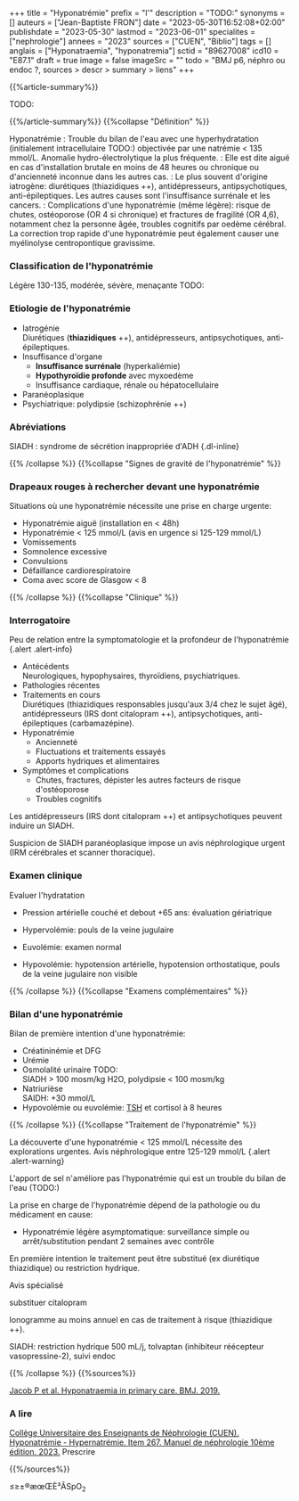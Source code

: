 +++
title = "Hyponatrémie"
prefix = "l'"
description = "TODO:"
synonyms = []
auteurs = ["Jean-Baptiste FRON"]
date = "2023-05-30T16:52:08+02:00"
publishdate = "2023-05-30"
lastmod = "2023-06-01"
specialites = ["nephrologie"]
annees = "2023"
sources = ["CUEN", "Biblio"]
tags = []
anglais = ["Hyponatraemia", "hyponatremia"]
sctid = "89627008"
icd10 = "E87.1"
draft = true
image = false
imageSrc = ""
todo = "BMJ p6, néphro ou endoc ?, sources > descr > summary > liens"
+++

{{%article-summary%}}

TODO:

{{%/article-summary%}}
{{%collapse "Définition" %}}

Hyponatrémie
: Trouble du bilan de l'eau avec une hyperhydratation (initialement intracellulaire TODO:) objectivée par une natrémie < 135 mmol/L. Anomalie hydro-électrolytique la plus fréquente.
: Elle est dite aiguë en cas d'installation brutale en moins de 48 heures ou chronique ou d'ancienneté inconnue dans les autres cas.
: Le plus souvent d'origine iatrogène: diurétiques (thiazidiques ++), antidépresseurs, antipsychotiques, anti-épileptiques. Les autres causes sont l'insuffisance surrénale et les cancers.
: Complications d'une hyponatrémie (même légère): risque de chutes, ostéoporose (OR 4 si chronique) et fractures de fragilité (OR 4,6), notamment chez la personne âgée, troubles cognitifs par oedème cérébral. La correction trop rapide d'une hyponatrémie peut également causer une myélinolyse centropontique gravissime.

### Classification de l'hyponatrémie

Légère 130-135, modérée, sévère, menaçante TODO:

### Etiologie de l'hyponatrémie

- Iatrogénie  
  Diurétiques (**thiazidiques** ++), antidépresseurs, antipsychotiques, anti-épileptiques.
- Insuffisance d'organe
  - **Insuffisance surrénale** (hyperkaliémie)
  - **Hypothyroïdie profonde** avec myxoedème
  - Insuffisance cardiaque, rénale ou hépatocellulaire
- Paranéoplasique
- Psychiatrique: polydipsie (schizophrénie ++)

### Abréviations

SIADH
: syndrome de sécrétion inappropriée d'ADH
{.dl-inline}

{{% /collapse %}}
{{%collapse "Signes de gravité de l'hyponatrémie" %}}

### Drapeaux rouges à rechercher devant une hyponatrémie

Situations où une hyponatrémie nécessite une prise en charge urgente:

- Hyponatrémie aiguë (installation en < 48h)
- Hyponatrémie < 125 mmol/L (avis en urgence si 125-129 mmol/L)
- Vomissements
- Somnolence excessive
- Convulsions
- Défaillance cardiorespiratoire
- Coma avec score de Glasgow < 8

{{% /collapse %}}
{{%collapse "Clinique" %}}

### Interrogatoire

Peu de relation entre la symptomatologie et la profondeur de l'hyponatrémie
{.alert .alert-info}

- Antécédents  
  Neurologiques, hypophysaires, thyroïdiens, psychiatriques.
- Pathologies récentes
- Traitements en cours  
  Diurétiques (thiazidiques responsables jusqu'aux 3/4 chez le sujet âgé), antidépresseurs (IRS dont citalopram ++), antipsychotiques, anti-épileptiques (carbamazépine).
- Hyponatrémie
  - Ancienneté
  - Fluctuations et traitements essayés
  - Apports hydriques et alimentaires
- Symptômes et complications
  - Chutes, fractures, dépister les autres facteurs de risque d'ostéoporose
  - Troubles cognitifs

Les antidépresseurs (IRS dont citalopram ++) et antipsychotiques peuvent induire un SIADH.

Suspicion de SIADH paranéoplasique impose un avis néphrologique urgent (IRM cérébrales et scanner thoracique).

### Examen clinique

Evaluer l'hydratation

- Pression artérielle couché et debout
+65 ans: évaluation gériatrique

- Hypervolémie: pouls de la veine jugulaire
- Euvolémie: examen normal
- Hypovolémie: hypotension artérielle, hypotension orthostatique, pouls de la veine jugulaire non visible

{{% /collapse %}}
{{%collapse "Examens complémentaires" %}}

### Bilan d'une hyponatrémie

Bilan de première intention d'une hyponatrémie:

- Créatininémie et DFG
- Urémie
- Osmolalité urinaire TODO:  
  SIADH > 100 mosm/kg H2O, polydipsie < 100 mosm/kg
- Natriurièse  
  SAIDH: +30 mmol/L
- Hypovolémie ou euvolémie: [TSH](/tags/tsh/) et cortisol à 8 heures

{{% /collapse %}}
{{%collapse "Traitement de l'hyponatrémie" %}}

La découverte d'une hyponatrémie < 125 mmol/L nécessite des explorations urgentes. Avis néphrologique entre 125-129 mmol/L
{.alert .alert-warning}

L'apport de sel n'améliore pas l'hyponatrémie qui est un trouble du bilan de l'eau (TODO:)

La prise en charge de l'hyponatrémie dépend de la pathologie ou du médicament en cause:

- Hyponatrémie légère asymptomatique: surveillance simple ou arrêt/substitution pendant 2 semaines avec contrôle

En première intention le traitement peut être substitué (ex diurétique thiazidique) ou restriction hydrique.

Avis spécialisé

substituer citalopram

Ionogramme au moins annuel en cas de traitement à risque (thiazidique ++).

SIADH: restriction hydrique 500 mL/j, tolvaptan (inhibiteur réécepteur vasopressine-2), suivi endoc

{{% /collapse %}}
{{%sources%}}

[Jacob P et al. Hyponatraemia in primary care. BMJ. 2019.](https://www.bmj.com/content/365/bmj.l1774)

### A lire

[Collège Universitaire des Enseignants de Néphrologie (CUEN). Hyponatrémie - Hypernatrémie. Item 267. Manuel de néphrologie 10ème édition. 2023.](https://cuen.fr/manuel3/spip.php?article11)
Prescrire

{{%/sources%}}

≤≥±®æœŒÈ³ÂSpO<sub>2</sub>
